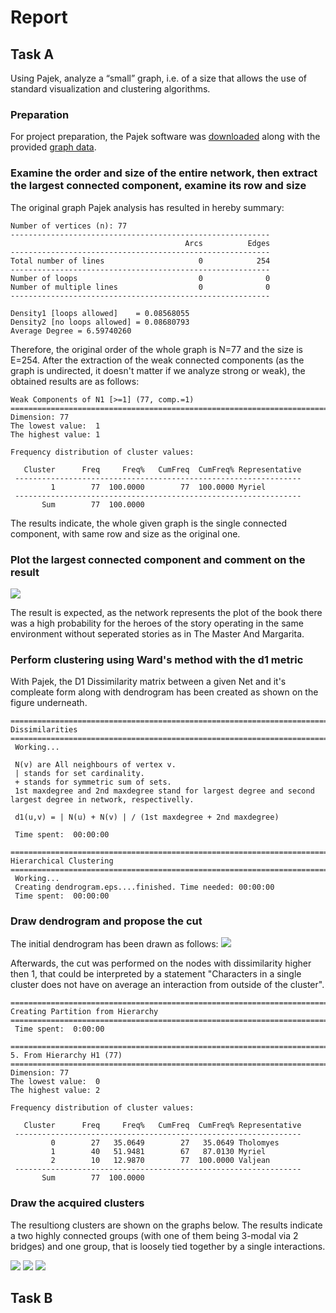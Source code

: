 # Report
## Task A
Using Pajek, analyze a “small” graph, i.e. of a size that allows the use of standard visualization and clustering algorithms.

### Preparation
For project preparation, the Pajek software was [downloaded](http://mrvar.fdv.uni-lj.si/pajek/) along with the provided [graph data](https://www.ia.pw.edu.pl/%7Emkamola/dataset-small/6.net).

### Examine the order and size of the entire network, then extract the largest connected component, examine its row and size

The original graph Pajek analysis has resulted in hereby summary:
```
Number of vertices (n): 77
----------------------------------------------------------
                                       Arcs          Edges
----------------------------------------------------------
Total number of lines                     0            254
----------------------------------------------------------
Number of loops                           0              0
Number of multiple lines                  0              0
----------------------------------------------------------

Density1 [loops allowed]    = 0.08568055
Density2 [no loops allowed] = 0.08680793
Average Degree = 6.59740260
```
Therefore, the original order of the whole graph is N=77 and the size is E=254. After the extraction of the weak connected components (as the graph is undirected, it doesn't matter if we analyze strong or weak), the obtained results are as follows:
```
Weak Components of N1 [>=1] (77, comp.=1)
==============================================================================
Dimension: 77
The lowest value:  1
The highest value: 1

Frequency distribution of cluster values:

   Cluster      Freq     Freq%   CumFreq  CumFreq% Representative
 ----------------------------------------------------------------
         1        77  100.0000        77  100.0000 Myriel
 ----------------------------------------------------------------
       Sum        77  100.0000

```
The results indicate, the whole given graph is the single connected component, with same row and size as the original one.

### Plot the largest connected component and comment on the result

![](./graphics/largest-component.svg)

The result is expected, as the network represents the plot of the book there was a high probability for the heroes of the story operating in the same environment without seperated stories as in The Master And Margarita.

### Perform clustering using Ward's method with the d1 metric

With Pajek, the D1 Dissimilarity matrix between a given Net and it's compleate form along with dendrogram has been created as shown on the figure underneath.
```
==============================================================================
Dissimilarities
==============================================================================
 Working...

 N(v) are All neighbours of vertex v.
 | stands for set cardinality.
 + stands for symmetric sum of sets.
 1st maxdegree and 2nd maxdegree stand for largest degree and second largest degree in network, respectivelly.

 d1(u,v) = | N(u) + N(v) | / (1st maxdegree + 2nd maxdegree)

 Time spent:  00:00:00

==============================================================================
Hierarchical Clustering
==============================================================================
 Working...
 Creating dendrogram.eps....finished. Time needed: 00:00:00
 Time spent:  00:00:00
```

### Draw dendrogram and propose the cut
The initial dendrogram has been drawn as follows:
![](./graphics/dendrogram.png)
 
Afterwards, the cut was performed on the nodes with dissimilarity higher then 1, that could be interpreted by a statement "Characters in a single cluster does not have on average an interaction from outside of the cluster".

```
==============================================================================
Creating Partition from Hierarchy
==============================================================================
 Time spent:  0:00:00

==============================================================================
5. From Hierarchy H1 (77)
==============================================================================
Dimension: 77
The lowest value:  0
The highest value: 2

Frequency distribution of cluster values:

   Cluster      Freq     Freq%   CumFreq  CumFreq% Representative
 ----------------------------------------------------------------
         0        27   35.0649        27   35.0649 Tholomyes
         1        40   51.9481        67   87.0130 Myriel
         2        10   12.9870        77  100.0000 Valjean
 ----------------------------------------------------------------
       Sum        77  100.0000
```

### Draw the acquired clusters

The resultiong clusters are shown on the graphs below. The results indicate a two highly connected groups (with one of them being 3-modal via 2 bridges) and one group, that is loosely tied together by a single interactions.

![](./graphics/cl0c=1.jpg)
![](./graphics/cl1c=1.jpg)
![](./graphics/cl2c=1.jpg)


## Task B